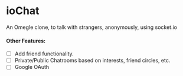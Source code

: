 # ioChat
An Omegle clone, to talk with strangers, anonymously, using socket.io

#### Other Features:
- [ ] Add friend functionality.
- [ ] Private/Public Chatrooms based on interests, friend circles, etc.
- [ ] Google OAuth
